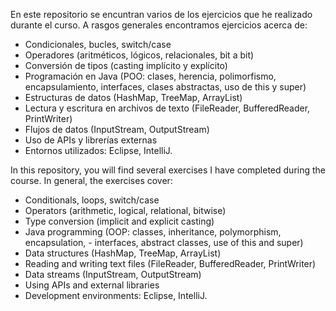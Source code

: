 En este repositorio se encuntran varios de los ejercicios que he realizado durante el curso. 
A rasgos generales encontramos ejercicios acerca de:
- Condicionales, bucles, switch/case
- Operadores (aritméticos, lógicos, relacionales, bit a bit)
- Conversión de tipos (casting implícito y explícito)
- Programación en Java (POO: clases, herencia, polimorfismo, encapsulamiento, interfaces, clases abstractas, uso de this y super)
- Estructuras de datos (HashMap, TreeMap, ArrayList)
- Lectura y escritura en archivos de texto (FileReader, BufferedReader, PrintWriter)
- Flujos de datos (InputStream, OutputStream)
- Uso de APIs y librerías externas
- Entornos utilizados: Eclipse, IntelliJ.


In this repository, you will find several exercises I have completed during the course. In general, the exercises cover:
- Conditionals, loops, switch/case
- Operators (arithmetic, logical, relational, bitwise)
- Type conversion (implicit and explicit casting)
- Java programming (OOP: classes, inheritance, polymorphism, encapsulation, - interfaces, abstract classes, use of this and super)
- Data structures (HashMap, TreeMap, ArrayList)
- Reading and writing text files (FileReader, BufferedReader, PrintWriter)
- Data streams (InputStream, OutputStream)
- Using APIs and external libraries
- Development environments: Eclipse, IntelliJ.
